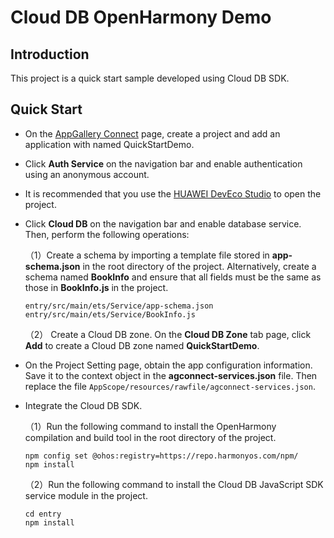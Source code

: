 #  Cloud DB OpenHarmony Demo


## Introduction
This project is a quick start sample developed using Cloud DB SDK.

##  Quick Start
- On the [AppGallery Connect](https://developer.huawei.com/consumer/en/service/josp/agc/index.html#/myApp) page, create a project and add an application with named QuickStartDemo.

- Click **Auth Service** on the navigation bar and enable authentication using an anonymous account.


- It is recommended that you use the [HUAWEI DevEco Studio](https://developer.harmonyos.com/en/docs/documentation/doc-guides/ide_versions_overview-0000001356521213) to open the project.

- Click **Cloud DB** on the navigation bar and enable database service. Then, perform the following operations:

  （1）Create a schema by importing a template file stored in **app-schema.json** in the root directory of the project. Alternatively, create a schema named **BookInfo** and ensure that all fields must be the same as those in **BookInfo.js** in the project.

  ```
  entry/src/main/ets/Service/app-schema.json
  entry/src/main/ets/Service/BookInfo.js
  ```

  （2） Create a Cloud DB zone. On the **Cloud DB Zone** tab page, click **Add** to create a Cloud DB zone named **QuickStartDemo**.


- On the Project Setting page, obtain the app configuration information. Save it to the context object in the **agconnect-services.json** file. Then replace the file `AppScope/resources/rawfile/agconnect-services.json`.

- Integrate the Cloud DB SDK.

  （1）Run the following command to install the OpenHarmony compilation and build tool in the root directory of the project.

    ```
    npm config set @ohos:registry=https://repo.harmonyos.com/npm/
    npm install
    ```

  （2）Run the following command to install the Cloud DB JavaScript SDK service module in the project.

    ```
    cd entry
    npm install
    ```
  
